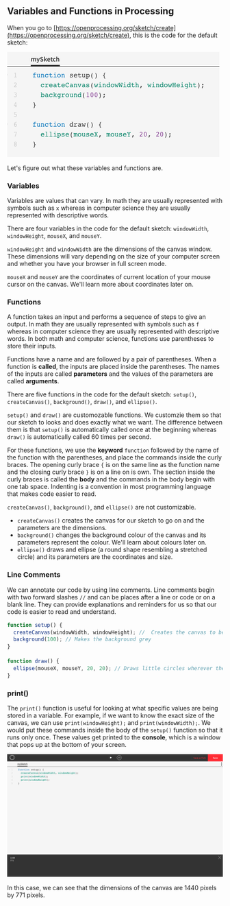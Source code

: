 ## Variables and Functions in Processing

When you go to [https://openprocessing.org/sketch/create](https://openprocessing.org/sketch/create), this is the code for the default sketch:

![](../Images/Default_Sketch.png)

Let's figure out what these variables and functions are.

### Variables

Variables are values that can vary. In math they are usually represented with symbols such as `x` whereas in computer science they are usually represented with descriptive words.

There are four variables in the code for the default sketch: `windowWidth`, `windowHeight`, `mouseX`, and `mouseY`.

`windowHeight` and `windowWidth` are the dimensions of the canvas window. These dimensions will vary depending on the size of your computer screen and whether you have your browser in full screen mode.

`mouseX` and `mouseY` are the coordinates of current location of your mouse cursor on the canvas. We'll learn more about coordinates later on.

### Functions

A function takes an input and performs a sequence of steps to give an output. In math they are usually represented with symbols such as `f` whereas in computer science they are usually represented with descriptive words. In both math and computer science, functions use parentheses to store their inputs.

Functions have a name and are followed by a pair of parentheses. When a function is **called**, the inputs are placed inside the parentheses. The names of the inputs are called **parameters** and the values of the parameters are called **arguments**.

There are five functions in the code for the default sketch: `setup()`, `createCanvas()`, `background()`, `draw()`, and `ellipse()`.

`setup()` and `draw()` are customozable functions. We customzie them so that our sketch to looks and does exactly what we want. The difference between them is that `setup()` is automatically called once at the beginning whereas `draw()` is automatically called 60 times per second.

For these functions, we use the **keyword** `function` followed by the name of the function with the parentheses, and place the commands inside the curly braces. The opening curly brace `{` is on the same line as the function name and the closing curly brace `}` is on a line on is own. The section inside the curly braces is called the **body** and the commands in the body begin with one tab space. Indenting is a convention in most programming language that makes code easier to read.

`createCanvas()`, `background()`, and `ellipse()` are not customizable. 
* `createCanvas()` creates the canvas for our sketch to go on and the parameters are the dimensions. 
* `background()` changes the background colour of the canvas and its parameters represent the colour. We'll learn about colours later on.
* `ellipse()` draws and ellipse (a round shape resembling a stretched circle) and its parameters are the coordinates and size.


### Line Comments

We can annotate our code by using line comments. Line comments begin with two forward slashes `//` and can be places after a line or code or on a blank line.
They can provide explanations and reminders for us so that our code is easier to read and understand.

```js
function setup() {
  createCanvas(windowWidth, windowHeight); //  Creates the canvas to be the maximum size 
  background(100); // Makes the background grey
}

function draw() {
  ellipse(mouseX, mouseY, 20, 20); // Draws little circles wherever the mouse moves
}

```

### print()

The `print()` function is useful for looking at what specific values are being stored in a variable. For example, if we want to know the exact size of the canvas, we can use `print(windowHeight);` and `print(windowWidth);`. We would put these commands inside the body of the `setup()` function so that it runs only once. These values get printed to the **console**, which is a window that pops up at the bottom of your screen.

![](../Images/Print_Console.png)

In this case, we can see that the dimensions of the canvas are 1440 pixels by 771 pixels.
